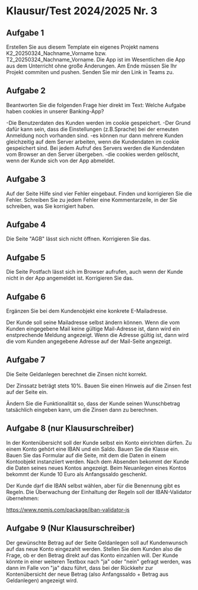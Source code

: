 # Klausur/Test 2024/2025 Nr. 3


## Aufgabe 1

Erstellen Sie aus diesem Template ein eigenes Projekt namens K2_20250324_Nachname_Vorname bzw. T2_20250324_Nachname_Vorname.
Die App ist im Wesentlichen die App aus dem Unterricht ohne große Änderungen.
Am Ende müssen Sie Ihr Projekt commiten und pushen. Senden Sie mir den Link in Teams zu.

## Aufgabe 2

Beantworten Sie die folgenden Frage hier direkt im Text: Welche Aufgabe haben cookies in unserer Banking-App?

-Die Benutzerdaten des Kunden werden im cookie gespeichert.
-Der Grund dafür kann sein, dass die Einstellungen (z.B.Sprache) bei der
erneuten Anmeldung noch vorhanden sind.
-es können nur dann mehrere Kunden gleichzeitig auf dem Server arbeiten,
wenn die Kundendaten im cookie gespeichert sind. Bei jedem Aufruf des Servers werden die Kundendaten vom Browser an den Server übergeben.
-die cookies werden gelöscht, wenn der Kunde sich von der App abmeldet.

## Aufgabe 3

Auf der Seite Hilfe sind vier Fehler eingebaut. Finden und korrigieren Sie die Fehler. Schreiben Sie zu jedem Fehler eine Kommentarzeile, in der Sie schreiben, was Sie korrigiert haben.



## Aufgabe 4

Die Seite "AGB" lässt sich nicht öffnen. Korrigieren Sie das.

## Aufgabe 5

Die Seite Postfach lässt sich im Browser aufrufen, auch wenn der Kunde nicht in der App angemeldet ist. Korrigieren Sie das.


## Aufgabe 6

Ergänzen Sie bei dem Kundenobjekt eine konkrete E-Mailadresse. 

Der Kunde soll seine Mailadresse selbst ändern können. Wenn die vom Kunden eingegebene Mail keine gültige Mail-Adresse ist, dann wird ein enstprechende Meldung angezeigt. Wenn die Adresse gültig ist, dann wird die vom Kunden angegebene Adresse auf der Mail-Seite angezeigt.


## Aufgabe 7

Die Seite Geldanlegen berechnet die Zinsen nicht korrekt.

Der Zinssatz beträgt stets 10%. Bauen Sie einen Hinweis auf die Zinsen fest auf der Seite ein.

Ändern Sie die Funktionalität so, dass der Kunde seinen Wunschbetrag tatsächlich eingeben kann, um die Zinsen dann zu berechnen. 

## Aufgabe 8 (nur Klausurschreiber)

In der Kontenübersicht soll der Kunde selbst ein Konto einrichten dürfen. Zu einem Konto gehört eine IBAN und ein Saldo. Bauen Sie die Klasse ein. Bauen Sie das Formular auf die Seite, mit dem die Daten in einem Kontoobjekt instanziiert werden. Nach dem Absenden bekommt der Kunde die Daten seines neues Kontos angezeigt.
Beim Neuanlegen eines Kontos bekommt der Kunde 10 Euro als Anfangssaldo geschenkt.

Der Kunde darf die IBAN selbst wählen, aber für die Benennung gibt es Regeln. Die Überwachung der Einhaltung der Regeln soll der IBAN-Validator übernehmen:

https://www.npmjs.com/package/iban-validator-js


## Aufgabe 9 (Nur Klausurschreiber)

Der gewünschte Betrag auf der Seite Geldanlegen soll auf Kundenwunsch auf das neue Konto eingezahlt werden. Stellen Sie dem Kunden also die Frage, ob er den Betrag direkt auf das Konto einzahlen will. Der Kunde könnte in einer weiteren Textbox nach "ja" oder "nein" gefragt werden, was dann im Falle von "ja" dazu führt, dass bei der Rückkehr zur Kontenübersicht der neue Betrag (also Anfangssaldo + Betrag aus Geldanlegen) angezeigt wird.